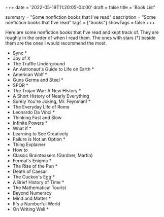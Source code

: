 +++
date = '2022-05-19T11:20:05-04:00'
draft = false
title = 'Book List'

summary = "Some nonfiction books that I've read"
description = "Some nonfiction books that I've read"
tags = ["books"]
showTags = false
+++

Here are some nonfiction books that I've read and kept track of. They are roughly in the order of when I read them. The ones with stars (*) beside them are the ones I would recommend the most.

- Sync *
- Joy of X
- The Truffle Underground
- An Astronaut's Guide to Life on Earth *
- American Wolf *
- Guns Germs and Steel *
- SPQR *
- The Trojan War: A New History *
- A Short History of Nearly Everything
- Surely You're Joking, Mr. Feynman! *
- The Everyday Life of Rome
- Leonardo Da Vinci  *
- Thinking Fast and Slow
- Infinite Powers *
- What if *
- Learning to See Creatively
- Failure is Not an Option *
- Thing Explainer
- How to
- Classic Brainteasers (Gardner, Martin)
- Fermat's Enigma *
- The Rise of the Pun *
- Death of Caesar
- The Cuckoo's Egg *
- A Brief History of Time *
- The Mathematical Tourist
- Beyond Numeracy
- Mind and Matter *
- It's a Numberful World
- On Writing Well *